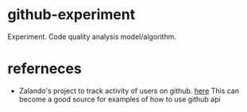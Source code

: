 # github-experiment

Experiment. Code quality analysis model/algorithm.

# referneces
- Zalando's project to track activity of users on github. [here](https://github.com/zalando-incubator/roadblock)
This can become a good source for examples of how to use github api
